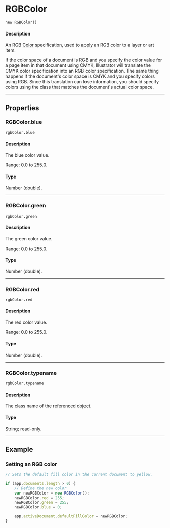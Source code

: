 # RGBColor

`new RGBColor()`

#### Description

An RGB [Color](./Color.md) specification, used to apply an RGB color to a layer or art item.

If the color space of a document is RGB and you specify the color value for a page item in that document using CMYK, Illustrator will translate the CMYK color specification into an RGB color specification. The same thing happens if the document's color space is CMYK and you specify colors using RGB. Since this translation can lose information, you should specify colors using the class that matches the document's actual color space.

---

## Properties

### RGBColor.blue

`rgbColor.blue`

#### Description

The blue color value.

Range: 0.0 to 255.0.

#### Type

Number (double).

---

### RGBColor.green

`rgbColor.green`

#### Description

The green color value.

Range: 0.0 to 255.0.

#### Type

Number (double).

---

### RGBColor.red

`rgbColor.red`

#### Description

The red color value.

Range: 0.0 to 255.0.

#### Type

Number (double).

---

### RGBColor.typename

`rgbColor.typename`

#### Description

The class name of the referenced object.

#### Type

String; read-only.

---

## Example

### Setting an RGB color

```javascript
// Sets the default fill color in the current document to yellow.

if (app.documents.length > 0) {
    // Define the new color
    var newRGBColor = new RGBColor();
    newRGBColor.red = 255;
    newRGBColor.green = 255;
    newRGBColor.blue = 0;

    app.activeDocument.defaultFillColor = newRGBColor;
}
```
